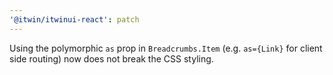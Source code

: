 ```yaml
---
'@itwin/itwinui-react': patch
---
```


Using the polymorphic `as` prop in `Breadcrumbs.Item` (e.g. `as={Link}` for client side routing) now does not break the CSS styling.
